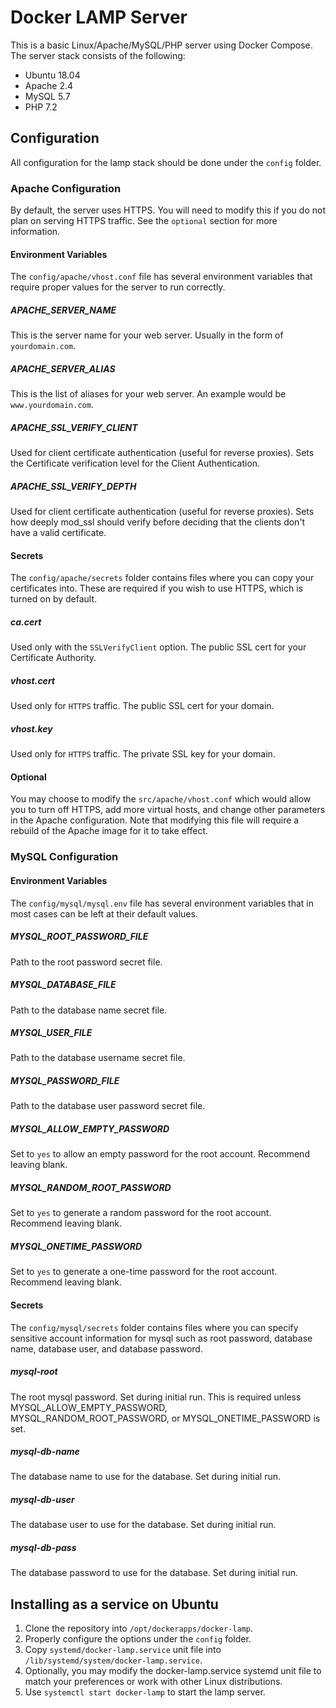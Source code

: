 # Docker LAMP Server
This is a basic Linux/Apache/MySQL/PHP server using Docker Compose. The server stack consists of the following:
* Ubuntu 18.04 
* Apache 2.4
* MySQL 5.7
* PHP 7.2

## Configuration
All configuration for the lamp stack should be done under the <code>config</code> folder. 

### Apache Configuration
By default, the server uses HTTPS. You will need to modify this if you do not plan on serving HTTPS traffic. See the `optional` section for more information.

#### Environment Variables
The `config/apache/vhost.conf` file has several environment variables that require proper values for the server to run correctly.

##### APACHE_SERVER_NAME
This is the server name for your web server. Usually in the form of `yourdomain.com`.

##### APACHE_SERVER_ALIAS
This is the list of aliases for your web server. An example would be `www.yourdomain.com`.

##### APACHE_SSL_VERIFY_CLIENT
Used for client certificate authentication (useful for reverse proxies). Sets the Certificate verification level for the Client Authentication.

##### APACHE_SSL_VERIFY_DEPTH
Used for client certificate authentication (useful for reverse proxies). Sets how deeply mod_ssl should verify before deciding that the clients don't have a valid certificate.

#### Secrets
The `config/apache/secrets` folder contains files where you can copy your certificates into. These are required if you wish to use HTTPS, which is turned on by default.

##### ca.cert
Used only with the `SSLVerifyClient` option. The public SSL cert for your Certificate Authority.

##### vhost.cert
Used only for `HTTPS` traffic. The public SSL cert for your domain.

##### vhost.key
Used only for `HTTPS` traffic. The private SSL key for your domain.

#### Optional
You may choose to modify the `src/apache/vhost.conf` which would allow you to turn off HTTPS, add more virtual hosts, and change other parameters in the Apache configuration. Note that modifying this file will require a rebuild of the Apache image for it to take effect.

### MySQL Configuration

#### Environment Variables
The `config/mysql/mysql.env` file has several environment variables that in most cases can be left at their default values.

##### MYSQL_ROOT_PASSWORD_FILE
Path to the root password secret file.

##### MYSQL_DATABASE_FILE
Path to the database name secret file.

##### MYSQL_USER_FILE
Path to the database username secret file.

##### MYSQL_PASSWORD_FILE
Path to the database user password secret file.

##### MYSQL_ALLOW_EMPTY_PASSWORD
Set to `yes` to allow an empty password for the root account. Recommend leaving blank.

##### MYSQL_RANDOM_ROOT_PASSWORD
Set to `yes` to generate a random password for the root account. Recommend leaving blank.

##### MYSQL_ONETIME_PASSWORD
Set to `yes` to generate a one-time password for the root account. Recommend leaving blank.

#### Secrets
The `config/mysql/secrets` folder contains files where you can specify sensitive account information for mysql such as root password, database name, database user, and database password.

##### mysql-root
The root mysql password. Set during initial run. This is required unless MYSQL_ALLOW_EMPTY_PASSWORD, MYSQL_RANDOM_ROOT_PASSWORD, or MYSQL_ONETIME_PASSWORD is set.

##### mysql-db-name
The database name to use for the database. Set during initial run.

##### mysql-db-user
The database user to use for the database. Set during initial run.

##### mysql-db-pass
The database password to use for the database. Set during initial run.

## Installing as a service on Ubuntu
1. Clone the repository into `/opt/dockerapps/docker-lamp`.
2. Properly configure the options under the `config` folder.
3. Copy `systemd/docker-lamp.service` unit file into `/lib/systemd/system/docker-lamp.service`.
4. Optionally, you may modify the docker-lamp.service systemd unit file to match your preferences or work with other Linux distributions.
5. Use `systemctl start docker-lamp` to start the lamp server.
